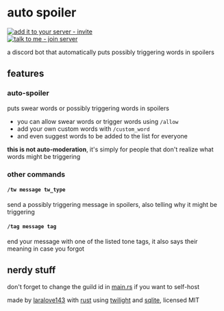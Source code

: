 # auto spoiler

[![add it to your server - invite](https://img.shields.io/badge/add_it_to_your_server-invite-5865F2?style=for-the-badge&logo=discord&logoColor=white)](https://discord.com/api/oauth2/authorize?client_id=955408072199766086&permissions=536880128&scope=applications.commands%20bot)  
[![talk to me - join server](https://img.shields.io/badge/talk_to_me-join-5865F2?style=for-the-badge&logo=discord&logoColor=white)](https://discord.gg/6vAzfFj8xG)

a discord bot that automatically puts possibly triggering words in spoilers

## features

### auto-spoiler

puts swear words or possibly triggering words in spoilers  
- you can allow swear words or trigger words using `/allow`
- add your own custom words with `/custom_word`
- and even suggest words to be added to the list for everyone

**this is not auto-moderation**, it's simply for people that don't realize what words might be triggering

### other commands

#### `/tw message tw_type`
send a possibly triggering message in spoilers, also telling why it might be triggering

#### `/tag message tag`
end your message with one of the listed tone tags, it also says their meaning in case you forgot

## nerdy stuff

don't forget to change the guild id in [main.rs](src/main.rs) if you want to self-host

made by [laralove143](https://github.com/laralove143) with [rust](https://www.rust-lang.org) using [twilight](https://github.com/twilight-rs/twilight) and [sqlite](https://sqlite.org), licensed MIT
